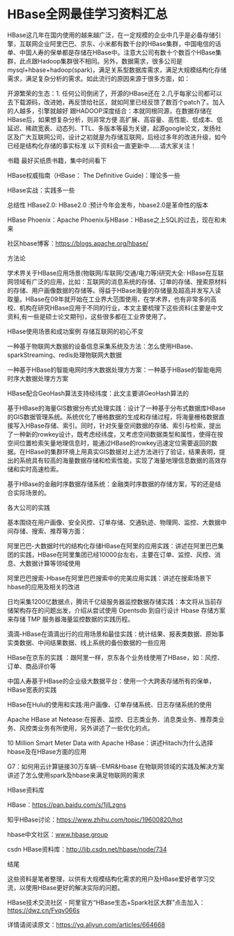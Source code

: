 # HBase全网最佳学习资料汇总

HBase这几年在国内使用的越来越广泛，在一定规模的企业中几乎是必备存储引擎，互联网企业阿里巴巴、京东、小米都有数千台的HBase集群，中国电信的话单、中国人寿的保单都是存储在HBase中。注意大公司有数十个数百个HBase集群，此点跟Hadoop集群很不相同。另外，数据需求，很多公司是mysql+hbase+hadoop(spark)，满足关系型数据库需求，满足大规模结构化存储需求，满足复杂分析的需求。如此流行的原因来源于很多方面，如：

开源繁荣的生态：1. 任何公司倒闭了，开源的HBase还在 2.几乎每家公司都可以去下载源码，改进她，再反馈给社区，就如阿里已经反馈了数百个patch了。加入的人越多，引擎就越好
跟HADOOP深度结合：本就同根同源，在数据存储在HBase后，如果想复杂分析，则非常方便
高扩展、高容量、高性能、低成本、低延迟、稀疏宽表、动态列、TTL、多版本等最为关键，起源google论文，发扬社区及广大互联网公司，设计之初就是为存储互联网，后经过多年的改进升级，如今已经是结构化存储的事实标准
以下资料会一直更新中......请大家关注！

书籍
最好买纸质书籍，集中时间看下

HBase权威指南（HBase： The Definitive Guide)：理论多一些

HBase实战：实践多一些

总结性
HBase2.0: HBase2.0 :预计今年会发布，hbase2.0是革命性的版本

HBase Phoenix：Apache Phoenix与HBase：HBase之上SQL的过去，现在和未来

社区hbase博客：https://blogs.apache.org/hbase/

方法论

学术界关于HBase应用场景(物联网/车联网/交通/电力等)研究大全: HBase在互联网领域有广泛的应用，比如：互联网的消息系统的存储、订单的存储、搜索原材料的存储、用户画像数据的存储等。得益于HBase海量的存储量及超高并发写入读取量。HBase在09年就开始在工业界大范围使用，在学术界，也有非常多的高校、机构在研究HBase应用于不同的行业，本文主要梳理下这些资料(主要是中文资料,有一些是硕士论文期刊)，这些很多都在工业界使用了。

HBase使用场景和成功案例 存储互联网的初心不变

一种基于物联网大数据的设备信息采集系统及方法：怎么使用HBase、sparkStreaming、redis处理物联网大数据

一种基于HBase的智能电网时序大数据处理方方案：一种基于HBase的智能电网时序大数据处理方方案

HBase配合GeoHash算法支持经纬度：此文主要讲GeoHash算法的

基于HBase的海量GIS数据分布式处理实践：设计了一种基于分布式数据库HBase的GIS数据管理系统。系统优化了栅格数据的生成和存储过程，将海量栅格数据直接写入HBase存储、索引。同时，针对矢量空间数据的存储、索引与检索，提出了一种新的rowkey设计，既考虑经纬度，又考虑空间数据类型和属性，使得在按空间位置检索矢量地理信息时，能通过HBase的rowkey迅速定位需要返回的数据。在HBase的集群环境上用真实GIS数据对上述方法进行了验证，结果表明，提出的系统具有较高的海量数据存储和检索性能，实现了海量地理信息数据的高效存储和实时高速检索。

基于HBase的金融时序数据存储系统：金融类时序数据的存储方案，写的还是结合实际场景的。

各大公司的实践

基本围绕在用户画像、安全风控、订单存储、交通轨迹、物理网、监控、大数据中间存储、搜索、推荐等方面：

阿里巴巴-大数据时代的结构化存储HBase在阿里的应用实践：讲述在阿里巴巴集团的实践，HBase在阿里集团已经10000台左右，主要在订单、监控、风控、消息、大数据计算等领域使用

阿里巴巴搜索-Hbase在阿里巴巴搜索中的完美应用实践：讲述在搜索场景下hbase的应用及相关的改进

日均采集1200亿数据点，腾讯千亿级服务器监控数据存储实践：本文将从当前存储架构存在的问题出发，介绍从尝试使用 Opentsdb 到自行设计 Hbase 存储方案来存储 TMP 服务器海量监控数据的实践历程。

滴滴-HBase在滴滴出行的应用场景和最佳实践：统计结果、报表类数据、原始事实类数据、中间结果数据、线上系统的备份数据的一些应用

HBase在京东的实践 ：跟阿里一样，京东各个业务线使用了HBase，如：风控、订单、商品评价等

中国人寿基于HBase的企业级大数据平台：使用一个大跨表存储所有的保单，HBase宽表的实践

HBase在Hulu的使用和实践:用户画像、订单存储系统、日志存储系统的使用

Apache HBase at Netease:在报表、监控、日志类业务、消息类业务、推荐类业务、风控类业务有所使用，另外讲述了一些优化的点。

10 Million Smart Meter Data with Apache HBase：讲述Hitachi为什么选择hbase及在HBase方面的应用

G7：如何用云计算链接30万车辆--EMR&Hbase 在物联网领域的实践及解决方案 讲述了怎么使用spark及hbase来满足物联网的需求

HBase资料库

HBase：https://pan.baidu.com/s/1jILzgns

知乎HBase讨论：https://www.zhihu.com/topic/19600820/hot

hbase中文社区：www.hbase.group

csdn HBase资料库：http://lib.csdn.net/hbase/node/734

结尾

这些资料是笔者整理，以供有大规模结构化需求的用户及HBase爱好者学习交流，以使用HBase更好的解决实际的问题。

HBase技术交流社区 - 阿里官方“HBase生态+Spark社区大群”点击加入：https://dwz.cn/Fvqv066s

详情请阅读原文：https://yq.aliyun.com/articles/664668
